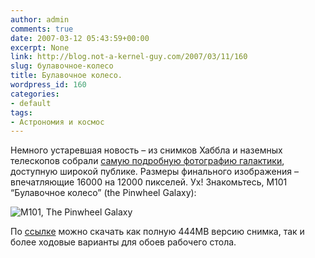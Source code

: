 ```yaml
---
author: admin
comments: true
date: 2007-03-12 05:43:59+00:00
excerpt: None
link: http://blog.not-a-kernel-guy.com/2007/03/11/160
slug: булавочное-колесо
title: Булавочное колесо.
wordpress_id: 160
categories:
- default
tags:
- Астрономия и космос
---
```


Немного устаревшая новость – из снимков Хаббла и наземных телескопов собрали [самую подробную фотографию галактики](http://www.spacetelescope.org/news/html/heic0602.html), доступную широкой публике. Размеры финального изображения – впечатляющие 16000 на 12000 пикселей. Ух! Знакомьтесь, M101 “Булавочное колесо” (the Pinwheel Galaxy):



![M101, The Pinwheel Galaxy](http://blog.not-a-kernel-guy.com/wp-content/uploads/2007/03/heic0602a.jpg)



По [ссылке](http://www.spacetelescope.org/news/html/heic0602.html) можно скачать как полную 444MB версию снимка, так и более ходовые варианты для обоев рабочего стола.

